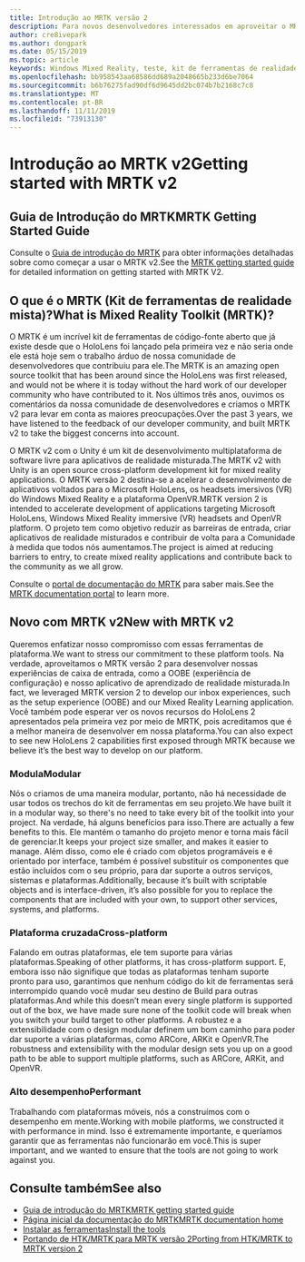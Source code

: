 ```yaml
---
title: Introdução ao MRTK versão 2
description: Para novos desenvolvedores interessados em aproveitar o MRTK
author: cre8ivepark
ms.author: dongpark
ms.date: 05/15/2019
ms.topic: article
keywords: Windows Mixed Reality, teste, kit de ferramentas de realidade mista, MRTK versão 2, MRTK, ferramentas, SDK, HoloLens, HoloLens 2
ms.openlocfilehash: bb958543aa68586dd689a2048665b233d6be7064
ms.sourcegitcommit: b6b76275fad90df6d9645dd2bc074b7b2168c7c8
ms.translationtype: MT
ms.contentlocale: pt-BR
ms.lasthandoff: 11/11/2019
ms.locfileid: "73913130"
---
```

# <a name="getting-started-with-mrtk-v2"></a><span data-ttu-id="71dd7-104">Introdução ao MRTK v2</span><span class="sxs-lookup"><span data-stu-id="71dd7-104">Getting started with MRTK v2</span></span>

## <a name="mrtk-getting-started-guide"></a><span data-ttu-id="71dd7-105">Guia de Introdução do MRTK</span><span class="sxs-lookup"><span data-stu-id="71dd7-105">MRTK Getting Started Guide</span></span>
<span data-ttu-id="71dd7-106">Consulte o [Guia de introdução do MRTK](https://microsoft.github.io/MixedRealityToolkit-Unity/Documentation/GettingStartedWithTheMRTK.html) para obter informações detalhadas sobre como começar a usar o MRTK v2.</span><span class="sxs-lookup"><span data-stu-id="71dd7-106">See the [MRTK getting started guide](https://microsoft.github.io/MixedRealityToolkit-Unity/Documentation/GettingStartedWithTheMRTK.html) for detailed information on getting started with MRTK V2.</span></span>

## <a name="what-is-mixed-reality-toolkit-mrtk"></a><span data-ttu-id="71dd7-107">O que é o MRTK (Kit de ferramentas de realidade mista)?</span><span class="sxs-lookup"><span data-stu-id="71dd7-107">What is Mixed Reality Toolkit (MRTK)?</span></span>
<span data-ttu-id="71dd7-108">O MRTK é um incrível kit de ferramentas de código-fonte aberto que já existe desde que o HoloLens foi lançado pela primeira vez e não seria onde ele está hoje sem o trabalho árduo de nossa comunidade de desenvolvedores que contribuiu para ele.</span><span class="sxs-lookup"><span data-stu-id="71dd7-108">The MRTK is an amazing open source toolkit that has been around since the HoloLens was first released, and would not be where it is today without the hard work of our developer community who have contributed to it.</span></span> <span data-ttu-id="71dd7-109">Nos últimos três anos, ouvimos os comentários da nossa comunidade de desenvolvedores e criamos o MRTK v2 para levar em conta as maiores preocupações.</span><span class="sxs-lookup"><span data-stu-id="71dd7-109">Over the past 3 years, we have listened to the feedback of our developer community, and built MRTK v2 to take the biggest concerns into account.</span></span>  

<span data-ttu-id="71dd7-110">O MRTK v2 com o Unity é um kit de desenvolvimento multiplataforma de software livre para aplicativos de realidade misturada.</span><span class="sxs-lookup"><span data-stu-id="71dd7-110">The MRTK v2 with Unity is an open source cross-platform development kit for mixed reality applications.</span></span>  <span data-ttu-id="71dd7-111">O MRTK versão 2 destina-se a acelerar o desenvolvimento de aplicativos voltados para o Microsoft HoloLens, os headsets imersivos (VR) do Windows Mixed Reality e a plataforma OpenVR.</span><span class="sxs-lookup"><span data-stu-id="71dd7-111">MRTK version 2 is intended to accelerate development of applications targeting Microsoft HoloLens, Windows Mixed Reality immersive (VR) headsets and OpenVR platform.</span></span> <span data-ttu-id="71dd7-112">O projeto tem como objetivo reduzir as barreiras de entrada, criar aplicativos de realidade misturados e contribuir de volta para a Comunidade à medida que todos nós aumentamos.</span><span class="sxs-lookup"><span data-stu-id="71dd7-112">The project is aimed at reducing barriers to entry, to create mixed reality applications and contribute back to the community as we all grow.</span></span> 

<span data-ttu-id="71dd7-113">Consulte o [portal de documentação do MRTK](https://microsoft.github.io/MixedRealityToolkit-Unity/README.html) para saber mais.</span><span class="sxs-lookup"><span data-stu-id="71dd7-113">See the [MRTK documentation portal](https://microsoft.github.io/MixedRealityToolkit-Unity/README.html) to learn more.</span></span>

## <a name="new-with-mrtk-v2"></a><span data-ttu-id="71dd7-114">Novo com MRTK v2</span><span class="sxs-lookup"><span data-stu-id="71dd7-114">New with MRTK v2</span></span>
<span data-ttu-id="71dd7-115">Queremos enfatizar nosso compromisso com essas ferramentas de plataforma.</span><span class="sxs-lookup"><span data-stu-id="71dd7-115">We want to stress our commitment to these platform tools.</span></span>  <span data-ttu-id="71dd7-116">Na verdade, aproveitamos o MRTK versão 2 para desenvolver nossas experiências de caixa de entrada, como a OOBE (experiência de configuração) e nosso aplicativo de aprendizado de realidade misturada.</span><span class="sxs-lookup"><span data-stu-id="71dd7-116">In fact, we leveraged MRTK version 2 to develop our inbox experiences, such as the setup experience (OOBE) and our Mixed Reality Learning application.</span></span>  <span data-ttu-id="71dd7-117">Você também pode esperar ver os novos recursos do HoloLens 2 apresentados pela primeira vez por meio de MRTK, pois acreditamos que é a melhor maneira de desenvolver em nossa plataforma.</span><span class="sxs-lookup"><span data-stu-id="71dd7-117">You can also expect to see new HoloLens 2 capabilities first exposed through MRTK because we believe it’s the best way to develop on our platform.</span></span> 

### <a name="modular"></a><span data-ttu-id="71dd7-118">Modula</span><span class="sxs-lookup"><span data-stu-id="71dd7-118">Modular</span></span>
<span data-ttu-id="71dd7-119">Nós o criamos de uma maneira modular, portanto, não há necessidade de usar todos os trechos do kit de ferramentas em seu projeto.</span><span class="sxs-lookup"><span data-stu-id="71dd7-119">We have built it in a modular way, so there's no need to take every bit of the toolkit into your project.</span></span>  <span data-ttu-id="71dd7-120">Na verdade, há alguns benefícios para isso.</span><span class="sxs-lookup"><span data-stu-id="71dd7-120">There are actually a few benefits to this.</span></span>  <span data-ttu-id="71dd7-121">Ele mantém o tamanho do projeto menor e torna mais fácil de gerenciar.</span><span class="sxs-lookup"><span data-stu-id="71dd7-121">It keeps your project size smaller, and makes it easier to manage.</span></span>  <span data-ttu-id="71dd7-122">Além disso, como ele é criado com objetos programáveis e é orientado por interface, também é possível substituir os componentes que estão incluídos com o seu próprio, para dar suporte a outros serviços, sistemas e plataformas.</span><span class="sxs-lookup"><span data-stu-id="71dd7-122">Additionally, because it’s built with scriptable objects and is interface-driven, it’s also possible for you to replace the components that are included with your own, to support other services, systems, and platforms.</span></span>

### <a name="cross-platform"></a><span data-ttu-id="71dd7-123">Plataforma cruzada</span><span class="sxs-lookup"><span data-stu-id="71dd7-123">Cross-platform</span></span>
<span data-ttu-id="71dd7-124">Falando em outras plataformas, ele tem suporte para várias plataformas.</span><span class="sxs-lookup"><span data-stu-id="71dd7-124">Speaking of other platforms, it has cross-platform support.</span></span>  <span data-ttu-id="71dd7-125">E, embora isso não signifique que todas as plataformas tenham suporte pronto para uso, garantimos que nenhum código do kit de ferramentas será interrompido quando você mudar seu destino de Build para outras plataformas.</span><span class="sxs-lookup"><span data-stu-id="71dd7-125">And while this doesn’t mean every single platform is supported out of the box, we have made sure none of the toolkit code will break when you switch your build target to other platforms.</span></span>  <span data-ttu-id="71dd7-126">A robustez e a extensibilidade com o design modular definem um bom caminho para poder dar suporte a várias plataformas, como ARCore, ARKit e OpenVR.</span><span class="sxs-lookup"><span data-stu-id="71dd7-126">The robustness and extensibility with the modular design sets you up on a good path to be able to support multiple platforms, such as ARCore, ARKit, and OpenVR.</span></span>

### <a name="performant"></a><span data-ttu-id="71dd7-127">Alto desempenho</span><span class="sxs-lookup"><span data-stu-id="71dd7-127">Performant</span></span>
<span data-ttu-id="71dd7-128">Trabalhando com plataformas móveis, nós a construímos com o desempenho em mente.</span><span class="sxs-lookup"><span data-stu-id="71dd7-128">Working with mobile platforms, we constructed it with performance in mind.</span></span>  <span data-ttu-id="71dd7-129">Isso é extremamente importante, e queríamos garantir que as ferramentas não funcionarão em você.</span><span class="sxs-lookup"><span data-stu-id="71dd7-129">This is super important, and we wanted to ensure that the tools are not going to work against you.</span></span>

## <a name="see-also"></a><span data-ttu-id="71dd7-130">Consulte também</span><span class="sxs-lookup"><span data-stu-id="71dd7-130">See also</span></span>
* [<span data-ttu-id="71dd7-131">Guia de introdução do MRTK</span><span class="sxs-lookup"><span data-stu-id="71dd7-131">MRTK getting started guide</span></span>](https://microsoft.github.io/MixedRealityToolkit-Unity/Documentation/GettingStartedWithTheMRTK.html)
* [<span data-ttu-id="71dd7-132">Página inicial da documentação do MRTK</span><span class="sxs-lookup"><span data-stu-id="71dd7-132">MRTK documentation home</span></span>](https://microsoft.github.io/MixedRealityToolkit-Unity/README.html)
* [<span data-ttu-id="71dd7-133">Instalar as ferramentas</span><span class="sxs-lookup"><span data-stu-id="71dd7-133">Install the tools</span></span>](install-the-tools.md)
* [<span data-ttu-id="71dd7-134">Portando de HTK/MRTK para MRTK versão 2</span><span class="sxs-lookup"><span data-stu-id="71dd7-134">Porting from HTK/MRTK to MRTK version 2</span></span>](https://microsoft.github.io/MixedRealityToolkit-Unity/Documentation/HTKToMRTKPortingGuide.html)
